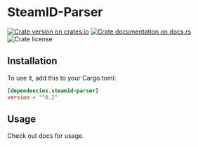 # SteamID-Parser

[![Crate version on crates.io](https://img.shields.io/crates/v/steamid-parser)](https://crates.io/crates/steamid-parser)
[![Crate documentation on docs.rs](https://img.shields.io/docsrs/steamid-parser)](https://docs.rs/steamid-parser)
![Crate license](https://img.shields.io/crates/l/steamid-parser)


## Installation

To use it, add this to your Cargo.toml:

```toml
[dependencies.steamid-parser]
version = "^0.2"
```

## Usage

Check out docs for usage.
